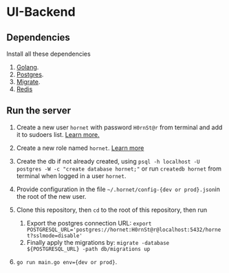 # UI-Backend

## Dependencies
Install all these dependencies
1. [Golang](https://go.dev/doc/install).  
2. [Postgres](https://www.postgresql.org/download/).  
3. [Migrate](https://github.com/golang-migrate/migrate).   
4. [Redis](https://redis.io/docs/getting-started/installation/install-redis-on-linux/)

## Run the server
1. Create a new user `hornet` with password `H0rnSt@r` from terminal and add it to sudoers list. [Learn more.](https://www.digitalocean.com/community/tutorials/how-to-create-a-new-sudo-enabled-user-on-ubuntu-20-04-quickstart)
2. Create a new role named `hornet`. [Learn more](https://www.digitalocean.com/community/tutorials/how-to-install-postgresql-on-ubuntu-20-04-quickstart)
3. Create the db if not already created, using `psql -h localhost -U postgres -W -c "create database hornet;"` or run `createdb hornet` from terminal when logged in a user `hornet`.
4. Provide configuration in the file `~/.hornet/config-{dev or prod}.json`in the root of the new user. 
5. Clone this repository, then `cd` to the root of this repository, then run  
	1. Export the postgres connection URL: `export POSTGRESQL_URL='postgres://hornet:H0rnSt@r@localhost:5432/hornet?sslmode=disable'`  
	2. Finally apply the migrations by: `migrate -database ${POSTGRESQL_URL} -path db/migrations up`  

6. `go run main.go env={dev or prod}`.  



